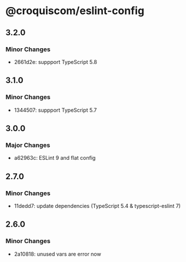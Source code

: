 # @croquiscom/eslint-config

## 3.2.0

### Minor Changes

- 2661d2e: suppport TypeScript 5.8

## 3.1.0

### Minor Changes

- 1344507: suppport TypeScript 5.7

## 3.0.0

### Major Changes

- a62963c: ESLint 9 and flat config

## 2.7.0

### Minor Changes

- 11dedd7: update dependencies (TypeScript 5.4 & typescript-eslint 7)

## 2.6.0

### Minor Changes

- 2a10818: unused vars are error now
